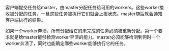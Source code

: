 客户端提交任务给master，由master分配任务给可用的workers。这些worker接收被分配的任务，一旦这些任务被执行它们就会上报状态。master随后就会通知客户端执行的结果。

如果一个worker奔溃，所有分配给它的未完成的任务必须被重新分配。第一个要求就是给master能够检测worker奔溃的能力。master必须能够检测到何时一个worker奔溃了，同时也能确定哪些worker能够执行它的任务。

